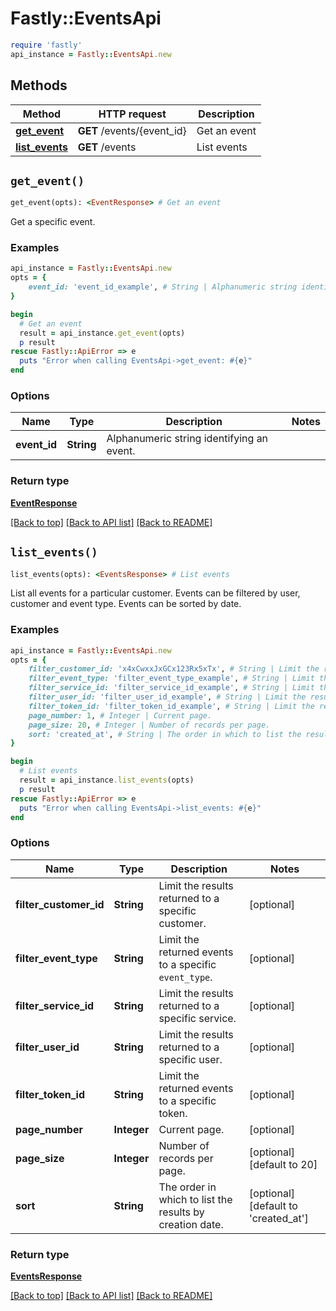 # Fastly::EventsApi


```ruby
require 'fastly'
api_instance = Fastly::EventsApi.new
```

## Methods

| Method | HTTP request | Description |
| ------ | ------------ | ----------- |
| [**get_event**](EventsApi.md#get_event) | **GET** /events/{event_id} | Get an event |
| [**list_events**](EventsApi.md#list_events) | **GET** /events | List events |


## `get_event()`

```ruby
get_event(opts): <EventResponse> # Get an event
```

Get a specific event.

### Examples

```ruby
api_instance = Fastly::EventsApi.new
opts = {
    event_id: 'event_id_example', # String | Alphanumeric string identifying an event.
}

begin
  # Get an event
  result = api_instance.get_event(opts)
  p result
rescue Fastly::ApiError => e
  puts "Error when calling EventsApi->get_event: #{e}"
end
```

### Options

| Name | Type | Description | Notes |
| ---- | ---- | ----------- | ----- |
| **event_id** | **String** | Alphanumeric string identifying an event. |  |

### Return type

[**EventResponse**](EventResponse.md)

[[Back to top]](#) [[Back to API list]](../../README.md#endpoints)
[[Back to README]](../../README.md)
## `list_events()`

```ruby
list_events(opts): <EventsResponse> # List events
```

List all events for a particular customer. Events can be filtered by user, customer and event type. Events can be sorted by date.

### Examples

```ruby
api_instance = Fastly::EventsApi.new
opts = {
    filter_customer_id: 'x4xCwxxJxGCx123Rx5xTx', # String | Limit the results returned to a specific customer.
    filter_event_type: 'filter_event_type_example', # String | Limit the returned events to a specific `event_type`.
    filter_service_id: 'filter_service_id_example', # String | Limit the results returned to a specific service.
    filter_user_id: 'filter_user_id_example', # String | Limit the results returned to a specific user.
    filter_token_id: 'filter_token_id_example', # String | Limit the returned events to a specific token.
    page_number: 1, # Integer | Current page.
    page_size: 20, # Integer | Number of records per page.
    sort: 'created_at', # String | The order in which to list the results by creation date.
}

begin
  # List events
  result = api_instance.list_events(opts)
  p result
rescue Fastly::ApiError => e
  puts "Error when calling EventsApi->list_events: #{e}"
end
```

### Options

| Name | Type | Description | Notes |
| ---- | ---- | ----------- | ----- |
| **filter_customer_id** | **String** | Limit the results returned to a specific customer. | [optional] |
| **filter_event_type** | **String** | Limit the returned events to a specific `event_type`. | [optional] |
| **filter_service_id** | **String** | Limit the results returned to a specific service. | [optional] |
| **filter_user_id** | **String** | Limit the results returned to a specific user. | [optional] |
| **filter_token_id** | **String** | Limit the returned events to a specific token. | [optional] |
| **page_number** | **Integer** | Current page. | [optional] |
| **page_size** | **Integer** | Number of records per page. | [optional][default to 20] |
| **sort** | **String** | The order in which to list the results by creation date. | [optional][default to &#39;created_at&#39;] |

### Return type

[**EventsResponse**](EventsResponse.md)

[[Back to top]](#) [[Back to API list]](../../README.md#endpoints)
[[Back to README]](../../README.md)
